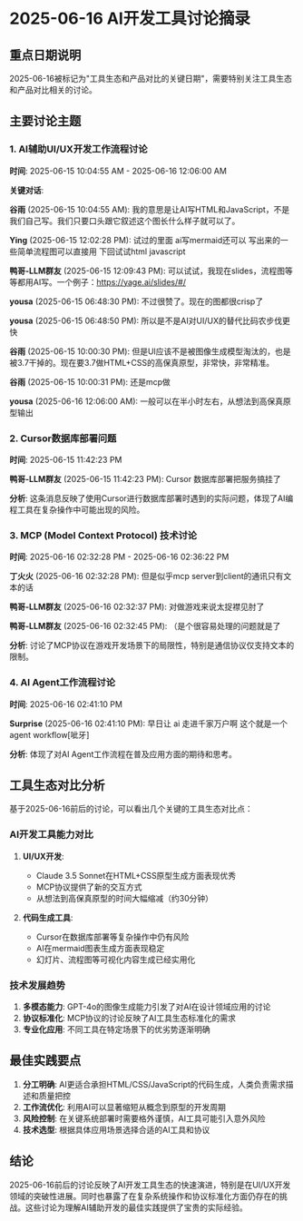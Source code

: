 # 2025-06-16 AI开发工具讨论摘录

## 重点日期说明
2025-06-16被标记为"工具生态和产品对比的关键日期"，需要特别关注工具生态和产品对比相关的讨论。

## 主要讨论主题

### 1. AI辅助UI/UX开发工作流程讨论

**时间**: 2025-06-15 10:04:55 AM - 2025-06-16 12:06:00 AM

**关键对话**:

**谷雨** (2025-06-15 10:04:55 AM): 我的意思是让AI写HTML和JavaScript，不是我们自己写。我们只要口头跟它叙述这个图长什么样子就可以了。

**Ying** (2025-06-15 12:02:28 PM): 试过的里面 ai写mermaid还可以 写出来的一些简单流程图可以直接用 下回试试html javascript

**鸭哥-LLM群友** (2025-06-15 12:09:43 PM): 可以试试，我现在slides，流程图等等都用AI写。一个例子：https://yage.ai/slides/#/

**yousa** (2025-06-15 06:48:30 PM): 不过很赞了。现在的图都很crisp了

**yousa** (2025-06-15 06:48:50 PM): 所以是不是AI对UI/UX的替代比码农步伐更快

**谷雨** (2025-06-15 10:00:30 PM): 但是UI应该不是被图像生成模型淘汰的，也是被3.7干掉的。现在要3.7做HTML+CSS的高保真原型，非常快，非常精准。

**谷雨** (2025-06-15 10:00:31 PM): 还是mcp做

**yousa** (2025-06-16 12:06:00 AM): 一般可以在半小时左右，从想法到高保真原型输出

### 2. Cursor数据库部署问题

**时间**: 2025-06-15 11:42:23 PM

**鸭哥-LLM群友** (2025-06-15 11:42:23 PM): Cursor 数据库部署把服务搞挂了

**分析**: 这条消息反映了使用Cursor进行数据库部署时遇到的实际问题，体现了AI编程工具在复杂操作中可能出现的风险。

### 3. MCP (Model Context Protocol) 技术讨论

**时间**: 2025-06-16 02:32:28 PM - 2025-06-16 02:36:22 PM

**丁火火** (2025-06-16 02:32:28 PM): 但是似乎mcp server到client的通讯只有文本的话

**鸭哥-LLM群友** (2025-06-16 02:32:37 PM): 对做游戏来说太捉襟见肘了

**鸭哥-LLM群友** (2025-06-16 02:32:45 PM): （是个很容易处理的问题就是了

**分析**: 讨论了MCP协议在游戏开发场景下的局限性，特别是通信协议仅支持文本的限制。

### 4. AI Agent工作流程讨论

**时间**: 2025-06-16 02:41:10 PM

**Surprise** (2025-06-16 02:41:10 PM): 早日让 ai 走进千家万户啊 这个就是一个 agent workflow[呲牙]

**分析**: 体现了对AI Agent工作流程在普及应用方面的期待和思考。

## 工具生态对比分析

基于2025-06-16前后的讨论，可以看出几个关键的工具生态对比点：

### AI开发工具能力对比
1. **UI/UX开发**: 
   - Claude 3.5 Sonnet在HTML+CSS原型生成方面表现优秀
   - MCP协议提供了新的交互方式
   - 从想法到高保真原型的时间大幅缩减（约30分钟）

2. **代码生成工具**:
   - Cursor在数据库部署等复杂操作中仍有风险
   - AI在mermaid图表生成方面表现稳定
   - 幻灯片、流程图等可视化内容生成已经实用化

### 技术发展趋势
1. **多模态能力**: GPT-4o的图像生成能力引发了对AI在设计领域应用的讨论
2. **协议标准化**: MCP协议的讨论反映了AI工具生态标准化的需求
3. **专业化应用**: 不同工具在特定场景下的优劣势逐渐明确

## 最佳实践要点

1. **分工明确**: AI更适合承担HTML/CSS/JavaScript的代码生成，人类负责需求描述和质量把控
2. **工作流优化**: 利用AI可以显著缩短从概念到原型的开发周期
3. **风险控制**: 在关键系统部署时需要格外谨慎，AI工具可能引入意外风险
4. **技术选型**: 根据具体应用场景选择合适的AI工具和协议

## 结论

2025-06-16前后的讨论反映了AI开发工具生态的快速演进，特别是在UI/UX开发领域的突破性进展。同时也暴露了在复杂系统操作和协议标准化方面仍存在的挑战。这些讨论为理解AI辅助开发的最佳实践提供了宝贵的实际经验。